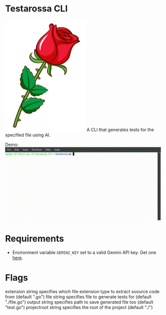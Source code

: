 # Testarossa CLI
![](./rose.jpg)
A CLI that generates tests for the specified file using AI.

Demo:
![demo of product](./demo.gif)


# Requirements

- Environment variable `GEMINI_KEY` set to a valid Gemini API key. Get one [here](https://aistudio.google.com/apikey).

# Flags

extension string
    specifies which file extension type to extract soource code from (default ".go")
file string
    specifies file to generate tests for (default "./file.go")
output string
    specifies path to save generated file too (default "test.go")
projectroot string
    specifies the root of the project (default "./")
